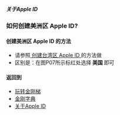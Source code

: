 ##### 关于Apple ID
### 如何创建美洲区 Apple ID?
#### 创建美洲区 Apple ID 的方法
- 请参照[ 创建台湾区 Apple ID ]()的方法做
- 区别是：在图P07所示标红处选择<strong> 美国 </strong>即可
#### 返回到
- [玩转金刚梯](https://github.com/a2zitpro/web/blob/master/LadderFree/A.md)
- [金刚字典](https://github.com/a2zitpro/web/blob/master/LadderFree/kkDictionary/KKDictionary.md)
- [关于Apple ID](https://github.com/a2zitpro/web/blob/master/LadderFree/kkDictionary/kkAppLadder/iOS/AppleIDList.md)


